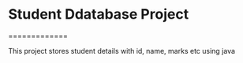 # Student Ddatabase Project
=============


This project stores student details with id, name, marks etc using java


